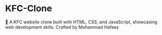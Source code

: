 # KFC-Clone
🍗 A KFC website clone built with HTML, CSS, and JavaScript, showcasing web development skills. Crafted by Mohammad Hafeez
